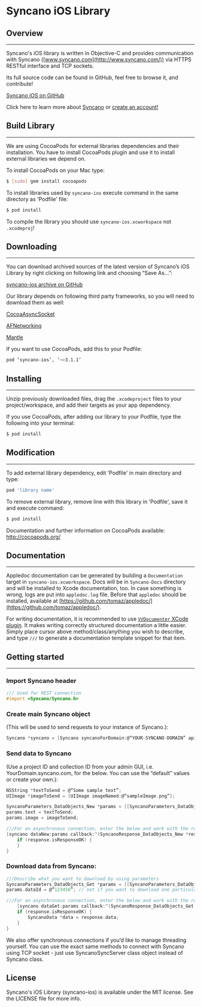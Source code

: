 # Syncano iOS Library

## Overview
---

Syncano's iOS library is written in Objective-C and provides communication with Syncano ([www.syncano.com](http://www.syncano.com/)) via HTTPS RESTful interface and TCP sockets.

Its full source code can be found in GitHub, feel free to browse it, and contribute! 

[Syncano iOS on GitHub](https://github.com/Syncano/syncano-ios)

Click here to learn more about [Syncano](http://www.syncano.com) or [create an account!](https://login.syncano.com/sign_up)

## Build Library
-------------

We are using CocoaPods for external libraries dependencies and their installation. You have to install CocoaPods plugin and use it to install external libraries we depend on. 
 
To install CocoaPods on your Mac type: 

```bash
$ [sudo] gem install cocoapods
```

To install libraries used by `syncano-ios` execute command in the same directory as 'Podfile' file:

```bash
$ pod install
```

To compile the library you should use `syncano-ios.xcworkspace` not `.xcodeproj`!

## Downloading
---

You can download archived sources of the latest version of Syncano’s iOS Library by right clicking on following link and choosing “Save As…”:

[syncano-ios archive on GitHub](https://github.com/Syncano/syncano-ios/archive/master.zip)

Our library depends on following third party frameworks, so you will need to download them as well:

[CocoaAsyncSocket](https://github.com/robbiehanson/CocoaAsyncSocket)
 
[AFNetworking](https://github.com/AFNetworking/AFNetworking)

[Mantle](https://github.com/Mantle/Mantle)

If you want to use CocoaPods, add this to your Podfile:

```bash
pod ‘syncano-ios’, ‘~>3.1.1’
```
	
## Installing
---

Unzip previously downloaded files, drag the `.xcodeproject` files to your project/workspace, and add their targets as your app dependency.

If you use CocoaPods, after adding our library to your Podfile, type the following into your terminal:

```bash
$ pod install
```

## Modification
------------

To add external library dependency, edit 'Podfile' in main directory and type:

```bash
pod 'library name' 
```

To remove external library, remove line with this library in 'Podfile', save it and execute command:

```bash
$ pod install
```

Documentation and further information on CocoaPods available: http://cocoapods.org/

## Documentation
-------------

 Appledoc documentation can be generated by building a `Documentation` target in `syncano-ios.xcworkspace`. Docs will be in `Syncano-Docs` directory and will be installed to Xcode documentation, too. In case something is wrong, logs are put into `appledoc.log` file. Before that `appledoc` should be installed, available at [https://github.com/tomaz/appledoc/](https://github.com/tomaz/appledoc/).

 For writing documentation, it is recommended to use [`VVDocumenter` XCode plugin](https://github.com/onevcat/VVDocumenter-Xcode). It makes writing correctly structured documentation a little easier. Simply place cursor above method/class/anything you wish to describe, and type `///` to generate a documentation template snippet for that item.

## Getting started
---

### Import Syncano header

```objective-c
/// Used for REST connection
#import <Syncano/Syncano.h>
```

### Create main Syncano object 
(This will be used to send requests to your instance of Syncano.):

```objective-c
Syncano *syncano = [Syncano syncanoForDomain:@“YOUR-SYNCANO-DOMAIN” apiKey:@“YOUR-API-KEY-123456”];
```

### Send data to Syncano 
(Use a project ID and collection ID from your admin GUI, i.e. YourDomain.syncano.com, for the below. You can use the “default” values or create your own.):

```objective-c
NSString *textToSend = @“Some sample text”;
UIImage *imageToSend = [UIImage imageNamed:@“sampleImage.png”];

SyncanoParameters_DataObjects_New *params = [[SyncanoParameters_DataObjects_New alloc] initWithProjectId:@“PROJECT_ID” collectionId:@“COLLECTION_ID” state:@"pending"];
params.text = textToSend;
params.image = imageToSend;

///For an asynchronous connection, enter the below and work with the returned response
[syncano dataNew:params callback:^(SyncanoResponse_DataObjects_New *response) {
	if (response.isResponseOK) {
	}
}
```

### Download data from Syncano:

```objective-c
///Describe what you want to download by using parameters
SyncanoParameters_DataObjects_Get *params = [[SyncanoParameters_DataObjects_Get alloc] initWithProjectId:@“PROJECT_ID” collectionId:@“COLLECTION_ID”];
params.dataId = @“123456”; // set if you want to download one particular object. Leave empty if you want to download all objects from that collection

///For an asynchronous connection, enter the below and work with the returned response
	[syncano dataGet:params callback:^(SyncanoResponse_DataObjects_Get *response) {
	if (response.isResponseOK) {
		SyncanoData *data = response.data;
	}
}
```

We also offer synchronous connections if you’d like to manage threading yourself. You can use the exact same methods to connect with Syncano using TCP socket - just use SyncanoSyncServer class object instead of Syncano class.

## License

Syncano's iOS Library (syncano-ios) is available under the MIT license. See the LICENSE file for more info.
